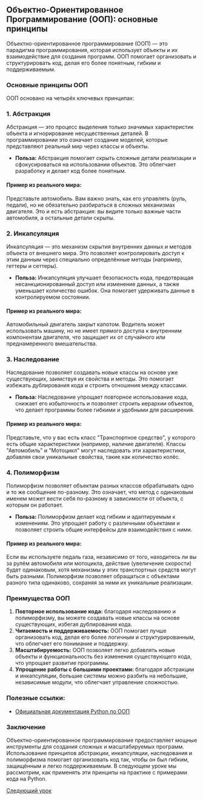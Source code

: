 ## Объектно-Ориентированное Программирование (ООП): основные принципы

Объектно-ориентированное программирование (ООП) — это парадигма программирования, которая использует объекты и их взаимодействие для создания программ. ООП помогает организовать и структурировать код, делая его более понятным, гибким и поддерживаемым.

### Основные принципы ООП

ООП основано на четырёх ключевых принципах:

### 1. **Абстракция**

Абстракция — это процесс выделения только значимых характеристик объекта и игнорирование несущественных деталей. В программировании это означает создание моделей, которые представляют реальный мир через классы и объекты.

- **Польза:** Абстракция помогает скрыть сложные детали реализации и сфокусироваться на использовании объектов. Это облегчает разработку и делает код более понятным.

#### Пример из реального мира:
Представьте автомобиль. Вам важно знать, как его управлять (руль, педали), но не обязательно разбираться в сложных механизмах двигателя. Это и есть абстракция: вы видите только важные части автомобиля, а остальные детали скрыты.

### 2. **Инкапсуляция**

Инкапсуляция — это механизм скрытия внутренних данных и методов объекта от внешнего мира. Это позволяет контролировать доступ к этим данным через специально определённые методы (например, геттеры и сеттеры).

- **Польза:** Инкапсуляция улучшает безопасность кода, предотвращая несанкционированный доступ или изменение данных, а также уменьшает количество ошибок. Она помогает удерживать данные в контролируемом состоянии.

#### Пример из реального мира:
Автомобильный двигатель закрыт капотом. Водитель может использовать машину, но не имеет прямого доступа к внутренним компонентам двигателя, что защищает их от случайного или преднамеренного вмешательства.

### 3. **Наследование**

Наследование позволяет создавать новые классы на основе уже существующих, заимствуя их свойства и методы. Это помогает избежать дублирования кода и строить отношения между классами.

- **Польза:** Наследование упрощает повторное использование кода, снижает его избыточность и позволяет строить иерархии объектов, что делает программы более гибкими и удобными для расширения.

#### Пример из реального мира:
Представьте, что у вас есть класс "Транспортное средство", у которого есть общие характеристики (например, наличие двигателя). Классы "Автомобиль" и "Мотоцикл" могут наследовать эти характеристики, добавляя свои уникальные свойства, такие как количество колёс.

### 4. **Полиморфизм**

Полиморфизм позволяет объектам разных классов обрабатывать одно и то же сообщение по-разному. Это означает, что метод с одинаковым именем может вести себя по-разному в зависимости от объекта, с которым он работает.

- **Польза:** Полиморфизм делает код гибким и адаптируемым к изменениям. Это упрощает работу с различными объектами и позволяет строить общие интерфейсы для взаимодействия с ними.

#### Пример из реального мира:
Если вы используете педаль газа, независимо от того, находитесь ли вы за рулём автомобиля или мотоцикла, действие (увеличение скорости) будет одинаковым, хотя механизмы у этих транспортных средств могут быть разными. Полиморфизм позволяет обращаться с объектами разного типа одинаково, сохраняя за ними их уникальные реализации.

### Преимущества ООП

1. **Повторное использование кода:** благодаря наследованию и полиморфизму, вы можете создавать новые классы на основе существующих, избегая дублирования кода.
2. **Читаемость и поддерживаемость:** ООП помогает лучше организовать код, делая его более логичным и структурированным, что облегчает его понимание и поддержку.
3. **Масштабируемость:** ООП позволяет легко добавлять новые объекты и функциональность без изменения существующего кода, что упрощает развитие программы.
4. **Упрощение работы с большими проектами:** благодаря абстракции и инкапсуляции, большие системы можно разбить на небольшие, независимые модули, что облегчает управление сложностью.

### Полезные ссылки:

- [Официальная документация Python по ООП](https://docs.python.org/3/tutorial/classes.html)

### Заключение

Объектно-ориентированное программирование предоставляет мощные инструменты для создания сложных и масштабируемых программ. Использование принципов абстракции, инкапсуляции, наследования и полиморфизма помогает организовать код так, чтобы он был гибким, защищённым и легко поддерживаемым. В следующем уроке мы рассмотрим, как применять эти принципы на практике с примерами кода на Python.

[Следующий урок](https://github.com/sashazenit4/easy-python/blob/master/p9_python_oop/oop_and_snake.md)
